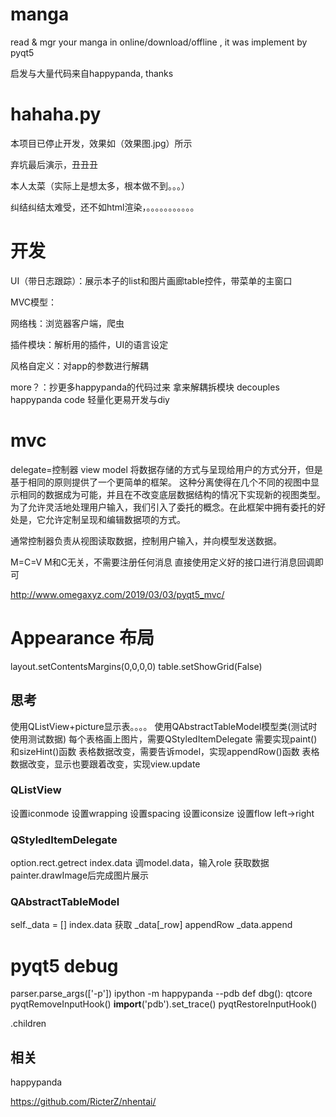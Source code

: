 # manga
read &amp; mgr your manga in online/download/offline , it was implement by pyqt5

启发与大量代码来自happypanda, thanks

# hahaha.py
本项目已停止开发，效果如（效果图.jpg）所示

弃坑最后演示，丑丑丑

本人太菜（实际上是想太多，根本做不到。。。）

纠结纠结太难受，还不如html渲染，。。。。。。。。。。。


# 开发
UI（带日志跟踪）：展示本子的list和图片画廊table控件，带菜单的主窗口

MVC模型：<todo>

网络栈：浏览器客户端，爬虫

插件模块：解析用的插件，UI的语言设定

风格自定义：对app的参数进行解耦

more？：抄更多happypanda的代码过来 拿来解耦拆模块
decouples happypanda code 轻量化更易开发与diy

# mvc
delegate=控制器 view model
将数据存储的方式与呈现给用户的方式分开，但是基于相同的原则提供了一个更简单的框架。
这种分离使得在几个不同的视图中显示相同的数据成为可能，并且在不改变底层数据结构的情况下实现新的视图类型。
为了允许灵活地处理用户输入，我们引入了委托的概念。在此框架中拥有委托的好处是，它允许定制呈现和编辑数据项的方式。

通常控制器负责从视图读取数据，控制用户输入，并向模型发送数据。

M=C=V M和C无关，不需要注册任何消息
直接使用定义好的接口进行消息回调即可

http://www.omegaxyz.com/2019/03/03/pyqt5_mvc/

# Appearance 布局
layout.setContentsMargins(0,0,0,0)
table.setShowGrid(False)

## 思考
使用QListView+picture显示表。。。。
使用QAbstractTableModel模型类(测试时使用测试数据)
每个表格画上图片，需要QStyledItemDelegate
需要实现paint()和sizeHint()函数
表格数据改变，需要告诉model，实现appendRow()函数
表格数据改变，显示也要跟着改变，实现view.update

### QListView
设置iconmode
设置wrapping
设置spacing
设置iconsize
设置flow left->right

### QStyledItemDelegate
option.rect.getrect
index.data 调model.data，输入role 获取数据
painter.drawImage后完成图片展示

### QAbstractTableModel
self._data = []
index.data 获取 _data[_row]
appendRow _data.append


# pyqt5 debug
parser.parse_args(['-p'])
ipython -m happypanda --pdb
def dbg():
    qtcore
    pyqtRemoveInputHook()
    __import__('pdb').set_trace()
    pyqtRestoreInputHook()

.children

## 相关
happypanda

https://github.com/RicterZ/nhentai/